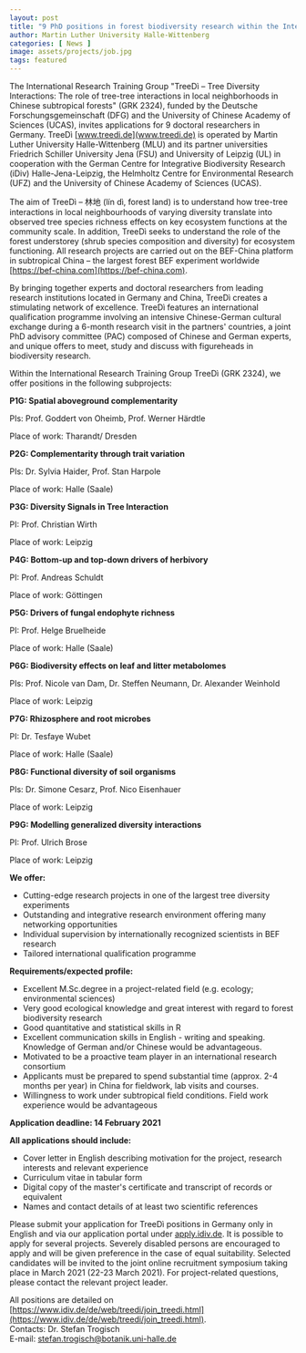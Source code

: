 ```yaml
---
layout: post
title: "9 PhD positions in forest biodiversity research within the International Research Training Group TreeDì (GRK 2324)"
author: Martin Luther University Halle-Wittenberg
categories: [ News ]
image: assets/projects/job.jpg
tags: featured
---
```


The International Research Training Group "TreeDì – Tree Diversity Interactions: The role of tree-tree interactions in local neighborhoods in Chinese subtropical forests" (GRK 2324), funded by the Deutsche Forschungsgemeinschaft (DFG) and the University of Chinese Academy of Sciences (UCAS), invites applications for 9 doctoral researchers in Germany. TreeDì [www.treedi.de](www.treedi.de) is operated by Martin Luther University Halle-Wittenberg (MLU) and its partner universities Friedrich Schiller University Jena (FSU) and University of Leipzig (UL) in cooperation with the German Centre for Integrative Biodiversity Research (iDiv) Halle-Jena-Leipzig, the Helmholtz Centre for Environmental Research (UFZ) and the University of Chinese Academy of Sciences (UCAS).

The aim of TreeDì – 林地 (lín dì, forest land) is to understand how tree-tree interactions in local neighbourhoods of varying diversity translate into observed tree species richness effects on key ecosystem functions at the community scale. In addition, TreeDì seeks to understand the role of the forest understorey (shrub species composition and diversity) for ecosystem functioning. All research projects are carried out on the BEF-China platform in subtropical China – the largest forest BEF experiment worldwide [https://bef-china.com](https://bef-china.com).

By bringing together experts and doctoral researchers from leading research institutions located in Germany and China, TreeDì creates a stimulating network of excellence. TreeDì features an international qualification programme involving an intensive Chinese-German cultural exchange during a 6-month research visit in the partners' countries, a joint PhD advisory committee (PAC) composed of Chinese and German experts, and unique offers to meet, study and discuss with figureheads in biodiversity research.

Within the International Research Training Group TreeDì (GRK 2324), we offer positions in the following subprojects:

<strong><strong>P1G: Spatial aboveground complementarity</strong></strong>

PIs: Prof. Goddert von Oheimb, Prof. Werner Härdtle

Place of work: Tharandt/ Dresden


<strong><strong>P2G: Complementarity through trait variation</strong></strong>

PIs: Dr. Sylvia Haider, Prof. Stan Harpole

Place of work: Halle (Saale)


<strong><strong>P3G: Diversity Signals in Tree Interaction</strong></strong>

PI: Prof. Christian Wirth

Place of work: Leipzig


<strong><strong>P4G: Bottom-up and top-down drivers of herbivory</strong></strong>

PI: Prof. Andreas Schuldt

Place of work: Göttingen


<strong><strong>P5G: Drivers of fungal endophyte richness</strong></strong>

PI: Prof. Helge Bruelheide

Place of work: Halle (Saale)


<strong><strong>P6G: Biodiversity effects on leaf and litter metabolomes</strong></strong>

PIs: Prof. Nicole van Dam, Dr. Steffen Neumann, Dr. Alexander Weinhold

Place of work: Leipzig


<strong><strong>P7G: Rhizosphere and root microbes</strong></strong>

PI: Dr. Tesfaye Wubet

Place of work: Halle (Saale)


<strong><strong>P8G: Functional diversity of soil organisms</strong></strong>

PIs: Dr. Simone Cesarz, Prof. Nico Eisenhauer

Place of work: Leipzig


<strong><strong>P9G: Modelling generalized diversity interactions</strong></strong>

PI: Prof. Ulrich Brose

Place of work: Leipzig


<strong><strong>We offer:</strong></strong>

* Cutting-edge research projects in one of the largest tree diversity experiments
* Outstanding and integrative research environment offering many networking opportunities
* Individual supervision by internationally recognized scientists in BEF research
* Tailored international qualification programme

<strong><strong>Requirements/expected profile:</strong></strong>
* Excellent M.Sc.degree in a project-related field (e.g. ecology; environmental sciences)
* Very good ecological knowledge and great interest with regard to forest biodiversity research
* Good quantitative and statistical skills in R
* Excellent communication skills in English - writing and speaking. Knowledge of German and/or Chinese would be advantageous.
* Motivated to be a proactive team player in an international research consortium
* Applicants must be prepared to spend substantial time (approx. 2-4 months per year) in China for fieldwork, lab visits and courses.
* Willingness to work under subtropical field conditions. Field work experience would be advantageous

<strong><strong>Application deadline: 14 February 2021</strong></strong>

<strong><strong>All applications should include:</strong></strong>
* Cover letter in English describing motivation for the project, research interests and relevant experience
* Curriculum vitae in tabular form
* Digital copy of the master's certificate and transcript of records or equivalent
* Names and contact details of at least two scientific references

Please submit your application for TreeDì positions in Germany only in English and via our application portal under [apply.idiv.de](apply.idiv.de). It is possible to apply for several projects. Severely disabled persons are encouraged to apply and will be given preference in the case of equal suitability. Selected candidates will be invited to the joint online recruitment symposium taking place in March 2021 (22-23 March 2021). For project-related questions, please contact the relevant project leader.

All positions are detailed on [https://www.idiv.de/de/web/treedi/join_treedi.html](https://www.idiv.de/de/web/treedi/join_treedi.html). <br>
Contacts: Dr. Stefan Trogisch <br>
E-mail: stefan.trogisch@botanik.uni-halle.de

